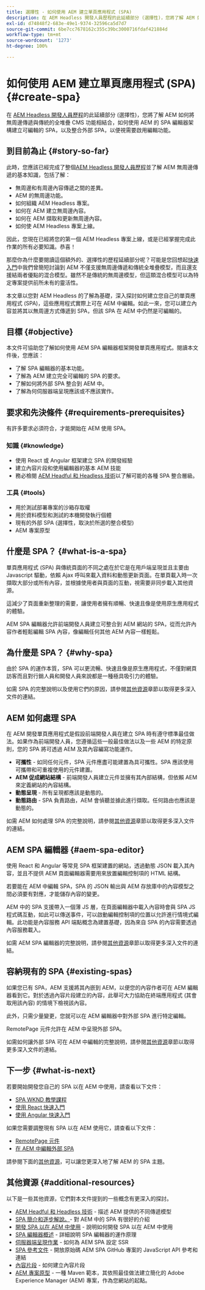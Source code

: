 ```yaml
---
title: 選擇性 - 如何使用 AEM 建立單頁應用程式 (SPA)
description: 在 AEM Headless 開發人員歷程的此延續部分 (選擇性)，您將了解 AEM 如何將無周邊傳遞與傳統的全堆疊 CMS 功能相結合，以及如何使用 AEM 的 SPA 編輯器框架建立可編輯的 SPA。
exl-id: d74848f2-683e-49e1-9374-32596ca5d7d7
source-git-commit: 6be7cc7678162c355c39bc3000716fdaf421884d
workflow-type: tm+mt
source-wordcount: '1273'
ht-degree: 100%

---
```


# 如何使用 AEM 建立單頁應用程式 (SPA) {#create-spa}

在 [AEM Headless 開發人員歷程](overview.md)的此延續部分 (選擇性)，您將了解 AEM 如何將無周邊傳遞與傳統的全堆疊 CMS 功能相結合，如何使用 AEM 的 SPA 編輯器架構建立可編輯的 SPA，以及整合外部 SPA，以便視需要啟用編輯功能。

## 到目前為止 {#story-so-far}

此時，您應該已經完成了整個[AEM Headless 開發人員歷程](overview.md)並了解 AEM 無周邊傳遞的基本知識，包括了解：

* 無周邊和有周邊內容傳遞之間的差異。
* AEM 的無周邊功能。
* 如何組織 AEM Headless 專案。
* 如何在 AEM 建立無周邊內容。
* 如何在 AEM 擷取和更新無周邊內容。
* 如何使 AEM Headless 專案上線。

因此，您現在已經將您的第一個 AEM Headless 專案上線，或是已經掌握完成此作業的所有必要知識。恭喜！

那麼你為什麼要閱讀這個額外的、選擇性的歷程延續部分呢？可能是您回想起[快速入門](getting-started.md#integration-levels)中我們曾簡短討論到 AEM 不僅支援無周邊傳遞和傳統全堆疊模型，而且還支援結兩者優點的混合模型。雖然不是傳統的無周邊模型，但這類混合模型可以為特定專案提供前所未有的靈活性。

本文章以您對 AEM Headless 的了解為基礎，深入探討如何建立您自己的單頁應用程式 (SPA)，這些應用程式實際上可在 AEM 中編輯。如此一來，您可以建立內容並將其以無周邊方式傳遞到 SPA，但該 SPA 在 AEM 中仍然是可編輯的。

## 目標 {#objective}

本文件可協助您了解如何使用 AEM SPA 編輯器框架開發單頁應用程式。閱讀本文件後，您應該：

* 了解 SPA 編輯器的基本功能。
* 了解為 AEM 建立完全可編輯的 SPA 的要求。
* 了解如何將外部 SPA 整合到 AEM 中。
* 了解為何伺服器端呈現應該或不應該實作。

## 要求和先決條件 {#requirements-prerequisites}

有許多要求必須符合，才能開始在 AEM 使用 SPA。

### 知識 {#knowledge}

* 使用 React 或 Angular 框架建立 SPA 的開發經驗
* 建立內容片段和使用編輯器的基本 AEM 技能
* 務必檢閱 [AEM Headful 和 Headless 技術](/help/implementing/developing/headful-headless.md)以了解可能的各種 SPA 整合層級。

### 工具 {#tools}

* 用於測試部署專案的沙箱存取權
* 用於資料模型和測試的本機開發執行個體
* 現有的外部 SPA (選擇性，取決於所選的整合模型)
* AEM 專案原型

## 什麼是 SPA？ {#what-is-a-spa}

單頁應用程式 (SPA) 與傳統頁面的不同之處在於它是在用戶端呈現並且主要由 Javascript 驅動，依賴 Ajax 呼叫來載入資料和動態更新頁面。在單頁載入時一次擷取大部分或所有內容，並根據使用者與頁面的互動，視需要非同步載入其他資源。

這減少了頁面重新整理的需要，讓使用者擁有順暢、快速且像是使用原生應用程式的體驗。

AEM SPA 編輯器允許前端開發人員建立可整合到 AEM 網站的 SPA，從而允許內容作者輕鬆編輯 SPA 內容，像編輯任何其他 AEM 內容一樣輕鬆。

## 為什麼是 SPA？ {#why-spa}

由於 SPA 的運作本質，SPA 可以更流暢、快速且像是原生應用程式，不僅對網頁訪客而且對行銷人員和開發人員來說都是一種極具吸引力的體驗。

如需 SPA 的完整說明以及使用它們的原因，請參閱[其他資源](#additional-resources)章節以取得更多深入文件的連結。

## AEM 如何處理 SPA

在 AEM 開發單頁應用程式是假設前端開發人員在建立 SPA 時有遵守標準最佳做法。如果作為前端開發人員，您遵循這些一般最佳做法以及一些 AEM 的特定原則，您的 SPA 將可透過 AEM 及其內容編寫功能運作。

* **可攜性** - 如同任何元件，SPA 元件應盡可能建置為具可攜性。SPA 應該使用可攜帶和可重複使用的元件建置。
* **AEM 促成網站結構** - 前端開發人員建立元件並擁有其內部結構，但依賴 AEM 來定義網站的內容結構。
* **動態呈現** - 所有呈現都應該是動態的。
* **動態路由** - SPA 負責路由，AEM 會偵聽並據此進行擷取。任何路由也應該是動態的。

如需 AEM 如何處理 SPA 的完整說明，請參閱[其他資源](#additional-resources)章節以取得更多深入文件的連結。

## AEM SPA 編輯器 {#aem-spa-editor}

使用 React 和 Angular 等常見 SPA 框架建置的網站，透過動態 JSON 載入其內容，並且不提供 AEM 頁面編輯器需要用來放置編輯控制項的 HTML 結構。

若要能在 AEM 中編輯 SPA，SPA 的 JSON 輸出與 AEM 存放庫中的內容模型之間必須要有對應，才能儲存內容的變更。

AEM 中的 SPA 支援帶入一個薄 JS 層，在頁面編輯器中載入內容時會與 SPA JS 程式碼互動，如此可以傳送事件，可以啟動編輯控制項的位置以允許進行情境式編輯。此功能是內容服務 API 端點概念為建置基礎，因為來自 SPA 的內容需要透過內容服務載入。

如需 AEM SPA 編輯器的完整說明，請參閱[其他資源](#additional-resources)章節以取得更多深入文件的連結。

## 容納現有的 SPA {#existing-spas}

如果您已有 SPA，AEM 支援將其內嵌到 AEM，以便您的內容作者可在 AEM 編輯器看到它。對於透過內容片段建立的內容，此舉可大力協助在終端應用程式 (其會取用該內容) 的情境下檢視該內容。

此外，只需少量變更，您就可以在 AEM 編輯器中對外部 SPA 進行特定編輯。

RemotePage 元件允許在 AEM 中呈現外部 SPA。

如需如何讓外部 SPA 可在 AEM 中編輯的完整說明，請參閱[其他資源](#additional-resources)章節以取得更多深入文件的連結。

## 下一步 {#what-is-next}

若要開始開發您自己的 SPA 以在 AEM 中使用，請查看以下文件：

* [SPA WKND 教學課程](/help/implementing/developing/hybrid/wknd-tutorial.md)
* [使用 React 快速入門](/help/implementing/developing/hybrid/getting-started-react.md)
* [使用 Angular 快速入門](/help/implementing/developing/hybrid/getting-started-angular.md)

如果您需要調整現有 SPA 以在 AEM 使用它，請查看以下文件：

* [RemotePage 元件](/help/implementing/developing/hybrid/remote-page.md)
* [在 AEM 中編輯外部 SPA](/help/implementing/developing/hybrid/editing-external-spa.md)

請參閱下面的[其他資源](#additional-resources)，可以讓您更深入地了解 AEM 的 SPA 主題。

## 其他資源 {#additional-resources}

以下是一些其他資源，它們對本文件提到的一些概念有更深入的探討。

* [AEM Headful 和 Headless 技術](/help/implementing/developing/headful-headless.md) - 描述 AEM 提供的不同傳遞模型
* [SPA 簡介和逐步解說。](/help/implementing/developing/hybrid/introduction.md)- 對 AEM 中的 SPA 有很好的介紹
* [開發 SPA 以在 AEM 中使用](/help/implementing/developing/hybrid/developing.md) - 說明如何開發 SPA 以在 AEM 中使用
* [SPA 編輯器概述](/help/implementing/developing/hybrid/editor-overview.md) - 詳細說明 SPA 編輯器的運作原理
* [伺服器端呈現作業](/help/implementing/developing/hybrid/ssr.md) - 如何為 AEM SPA 設定 SSR
* [SPA 參考文件](/help/implementing/developing/hybrid/reference-materials.md) - 開放原始碼 AEM SPA GitHub 專案的 JavaScript API 參考和連結
* [內容片段](/help/sites-cloud/administering/content-fragments/content-fragments.md) - 如何建立內容片段
* [AEM 專案原型](https://experienceleague.adobe.com/docs/experience-manager-core-components/using/developing/archetype/overview.html?lang=zh-Hant) - 一種 Maven 範本，其依照最佳做法建立簡化的 Adobe Experience Manager (AEM) 專案，作為您網站的起點。
